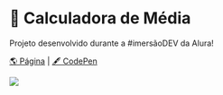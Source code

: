 # 🔢  Calculadora de Média


Projeto desenvolvido durante a #imersãoDEV da Alura!

[🌎 Página](https://andressadacosta.github.io/calculadora_de_media/)  |  [🖋 CodePen](https://codepen.io/andressadacosta/full/NWwZmop)

<img src="https://github.com/AndressaDaCosta/calculadora-de-media/blob/main/img/Captura%20de%20Tela%202022-04-01%20a%CC%80s%2018.10.54.png?raw=true">
 
